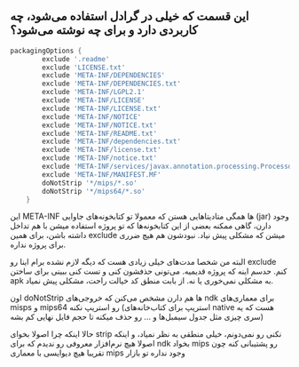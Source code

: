 این قسمت که خیلی در گرادل استفاده می‌شود، چه کاربردی دارد و برای چه نوشته می‌شود؟
---






```gradle
packagingOptions {
        exclude '.readme'
        exclude 'LICENSE.txt'
        exclude 'META-INF/DEPENDENCIES'
        exclude 'META-INF/DEPENDENCIES.txt'
        exclude 'META-INF/LGPL2.1'
        exclude 'META-INF/LICENSE'
        exclude 'META-INF/LICENSE.txt'
        exclude 'META-INF/NOTICE'
        exclude 'META-INF/NOTICE.txt'
        exclude 'META-INF/README.txt'
        exclude 'META-INF/dependencies.txt'
        exclude 'META-INF/license.txt'
        exclude 'META-INF/notice.txt'
        exclude 'META-INF/services/javax.annotation.processing.Processor'
        exclude 'META-INF/MANIFEST.MF'
        doNotStrip '*/mips/*.so'
        doNotStrip '*/mips64/*.so'
    }
```



این META-INF ها همگی متادیتاهایی هستن که معمولا تو کتابخونه‌های جاوایی (jar) وجود دارن، گاهی ممکنه بعضی از این کتابخونه‌ها که تو پروژه استفاده میشن با هم تداخل داشته باشن، برای همین exclude میشن که مشکلی پیش نیاد. نبودشون هم هیچ ضرری برای پروژه نداره.

البته من شخصا مدت‌های خیلی زیادی هست که دیگه لازم نشده برام اینا رو exclude کنم. حدسم اینه که پروژه قدیمیه. می‌تونی حذفشون کنی و تست کنی ببینی برای ساختن apk به مشکلی نمی‌خوری یا نه. از بابت منطق کد خیالت راحت، مشکلی پیش نمیاد.

اون doNotStrip ها هم دارن مشخص می‌کنن که خروجی‌های ndk برای معماری‌های misps و mips64 رو استریپ نکنه (استریپ برای کتاب‌خانه‌های native هست که یه سری چیزی مثل جدول سیمبل‌ها و ... رو حذف میکنه تا حجم فایل نهایی کم بشه)

حالا اینکه چرا اصولا بخوای strip نکنی رو نمی‌دونم، خیلی منطقی به نظر نمیاد، و اینکه اصولا هیچ نرم‌افزار معروفی رو ندیدم که برای ndk بخواد mips رو پشتیبانی کنه چون تقریبا هیچ دیوایسی با معماری mips وجود نداره تو بازار

